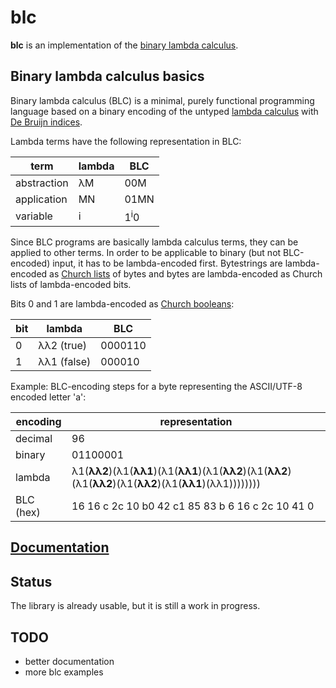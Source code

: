 # blc

**blc** is an implementation of the
[binary lambda calculus](https://esolangs.org/wiki/Binary_lambda_calculus).

## Binary lambda calculus basics

Binary lambda calculus (BLC) is a minimal, purely functional programming language based on a binary
encoding of the untyped [lambda calculus](https://en.wikipedia.org/wiki/Lambda_calculus) with
[De Bruijn indices](https://en.wikipedia.org/wiki/De_Bruijn_index).

Lambda terms have the following representation in BLC:

| term        | lambda | BLC            |
--------------|--------|----------------|
| abstraction | λM     | 00M            |
| application | MN     | 01MN           |
| variable    | i      | 1<sup>i</sup>0 |

Since BLC programs are basically lambda calculus terms, they can be applied to other terms. In
order to be applicable to binary (but not BLC-encoded) input, it has to be lambda-encoded first.
Bytestrings are lambda-encoded as
[Church lists](https://en.wikipedia.org/wiki/Church_encoding#One_pair_as_a_list_node) of bytes
and bytes are lambda-encoded as Church lists of lambda-encoded bits.

Bits 0 and 1 are lambda-encoded as
[Church booleans](https://en.wikipedia.org/wiki/Church_encoding#Church_Booleans):

| bit | lambda      | BLC     |
|-----|-------------|---------|
| 0   | λλ2 (true)  | 0000110 |
| 1   | λλ1 (false) | 000010  |

Example: BLC-encoding steps for a byte representing the ASCII/UTF-8 encoded letter 'a':

| encoding | representation |
|-----------|----------------|
| decimal   | 96             |
| binary    | 01100001       |
| lambda    | λ1(<b>λλ2</b>)(λ1(<b>λλ1</b>)(λ1(<b>λλ1</b>)(λ1(<b>λλ2</b>)(λ1(<b>λλ2</b>)(λ1(<b>λλ2</b>)(λ1(<b>λλ2</b>)(λ1(<b>λλ1</b>)(λλ1)))))))) |
| BLC (hex) | 16 16 c 2c 10 b0 42 c1 85 83 b 6 16 c 2c 10 41 0 |

## [Documentation](https://docs.rs/blc)

## Status

The library is already usable, but it is still a work in progress.

## TODO

- better documentation
- more blc examples
